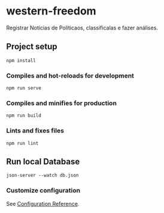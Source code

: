 # western-freedom

Registrar Notícias de Políticaos, classificalas e fazer análises.

## Project setup
```
npm install
```

### Compiles and hot-reloads for development
```
npm run serve
```

### Compiles and minifies for production
```
npm run build
```

### Lints and fixes files
```
npm run lint
```

## Run local Database

```
json-server --watch db.json
```

### Customize configuration
See [Configuration Reference](https://cli.vuejs.org/config/).

